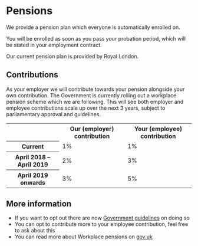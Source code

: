 # Pensions

We provide a pension plan which everyone is automatically enrolled on.

You will be enrolled as soon as you pass your probation period, which will be stated in your employment contract.

Our current pension plan is provided by Royal London.

## Contributions

As your employer we will contribute towards your pension alongside your own contribution. The Government is currently rolling out a workplace pension scheme which we are following. This will see both employer and employee contributions scale up over the next 3 years, subject to parliamentary approval and guidelines.

<table>
  <tr>
    <th>&nbsp;</th>
    <th>Our (employer) contribution</th>
    <th>Your (employee) contribution</th>
  </tr>
  <tr>
    <th>Current</th>
    <td>1%</td>
    <td>1%</td>
  </tr>
  <tr>
    <th>April 2018 – April 2019</th>
    <td>2%</td>
    <td>3%</td>
  </tr>
  <tr>
    <th>April 2019 onwards</th>
    <td>3%</td>
    <td>5%</td>
  </tr>
</table>

## More information

- If you want to opt out there are now [Government guidelines](https://www.gov.uk/workplace-pensions/if-you-want-to-leave-your-workplace-pension-scheme) on doing so
- You can opt to contribute more to your employee contribution, feel free to ask about this
- You can read more about Workplace pensions on [gov.uk](https://www.gov.uk/workplace-pensions/about-workplace-pensions)
